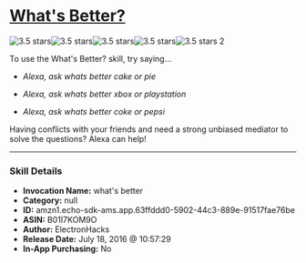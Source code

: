 # [What's Better?](http://alexa.amazon.com/#skills/amzn1.echo-sdk-ams.app.63ffddd0-5902-44c3-889e-91517fae76be)
![3.5 stars](../../images/ic_star_black_18dp_1x.png)![3.5 stars](../../images/ic_star_black_18dp_1x.png)![3.5 stars](../../images/ic_star_black_18dp_1x.png)![3.5 stars](../../images/ic_star_half_black_18dp_1x.png)![3.5 stars](../../images/ic_star_border_black_18dp_1x.png) 2

To use the What's Better? skill, try saying...

* *Alexa, ask whats better cake or pie*

* *Alexa, ask whats better xbox or playstation*

* *Alexa, ask whats better coke or pepsi*

Having conflicts with your friends and need a strong unbiased mediator to solve the questions? Alexa can help!

***

### Skill Details

* **Invocation Name:** what's better
* **Category:** null
* **ID:** amzn1.echo-sdk-ams.app.63ffddd0-5902-44c3-889e-91517fae76be
* **ASIN:** B01I7KOM9O
* **Author:** ElectronHacks
* **Release Date:** July 18, 2016 @ 10:57:29
* **In-App Purchasing:** No
